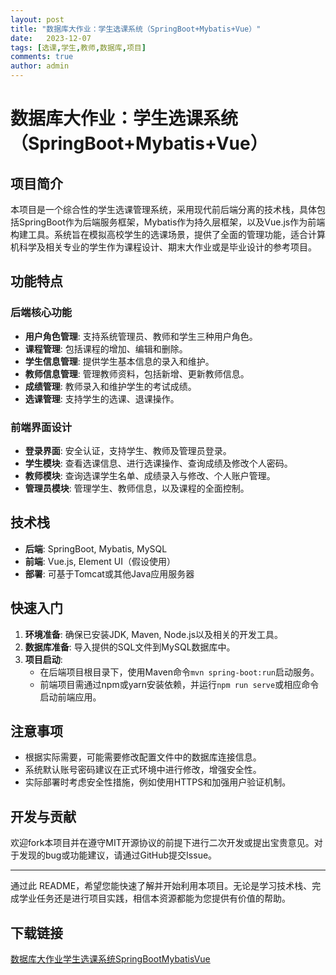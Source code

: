 ```yaml
---
layout: post
title: "数据库大作业：学生选课系统（SpringBoot+Mybatis+Vue）"
date:   2023-12-07
tags: [选课,学生,教师,数据库,项目]
comments: true
author: admin
---
```

# 数据库大作业：学生选课系统（SpringBoot+Mybatis+Vue）

## 项目简介

本项目是一个综合性的学生选课管理系统，采用现代前后端分离的技术栈，具体包括SpringBoot作为后端服务框架，Mybatis作为持久层框架，以及Vue.js作为前端构建工具。系统旨在模拟高校学生的选课场景，提供了全面的管理功能，适合计算机科学及相关专业的学生作为课程设计、期末大作业或是毕业设计的参考项目。

## 功能特点

### 后端核心功能
- **用户角色管理**: 支持系统管理员、教师和学生三种用户角色。
- **课程管理**: 包括课程的增加、编辑和删除。
- **学生信息管理**: 提供学生基本信息的录入和维护。
- **教师信息管理**: 管理教师资料，包括新增、更新教师信息。
- **成绩管理**: 教师录入和维护学生的考试成绩。
- **选课管理**: 支持学生的选课、退课操作。

### 前端界面设计
- **登录界面**: 安全认证，支持学生、教师及管理员登录。
- **学生模块**: 查看选课信息、进行选课操作、查询成绩及修改个人密码。
- **教师模块**: 查询选课学生名单、成绩录入与修改、个人账户管理。
- **管理员模块**: 管理学生、教师信息，以及课程的全面控制。

## 技术栈
- **后端**: SpringBoot, Mybatis, MySQL
- **前端**: Vue.js, Element UI（假设使用）
- **部署**: 可基于Tomcat或其他Java应用服务器

## 快速入门
1. **环境准备**: 确保已安装JDK, Maven, Node.js以及相关的开发工具。
2. **数据库准备**: 导入提供的SQL文件到MySQL数据库中。
3. **项目启动**:
   - 在后端项目根目录下，使用Maven命令`mvn spring-boot:run`启动服务。
   - 前端项目需通过npm或yarn安装依赖，并运行`npm run serve`或相应命令启动前端应用。
   
## 注意事项
- 根据实际需要，可能需要修改配置文件中的数据库连接信息。
- 系统默认账号密码建议在正式环境中进行修改，增强安全性。
- 实际部署时考虑安全性措施，例如使用HTTPS和加强用户验证机制。

## 开发与贡献
欢迎fork本项目并在遵守MIT开源协议的前提下进行二次开发或提出宝贵意见。对于发现的bug或功能建议，请通过GitHub提交Issue。

---

通过此 README，希望您能快速了解并开始利用本项目。无论是学习技术栈、完成学业任务还是进行项目实践，相信本资源都能为您提供有价值的帮助。

## 下载链接

[数据库大作业学生选课系统SpringBootMybatisVue](https://pan.quark.cn/s/634d3617404a)